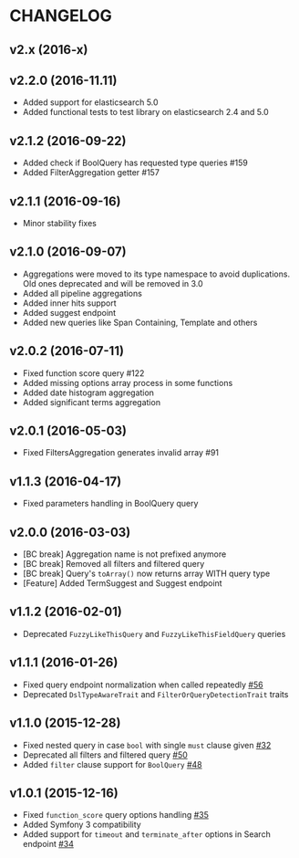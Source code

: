 # CHANGELOG
   
v2.x (2016-x)
---
   
v2.2.0 (2016-11.11)
---
- Added support for elasticsearch 5.0
- Added functional tests to test library on elasticsearch 2.4 and 5.0
   
v2.1.2 (2016-09-22)
---
- Added check if BoolQuery has requested type queries #159
- Added FilterAggregation getter #157
   
v2.1.1 (2016-09-16)
---
- Minor stability fixes
   
v2.1.0 (2016-09-07)
---
- Aggregations were moved to its type namespace to avoid duplications. Old ones deprecated and will be removed in 3.0
- Added all pipeline aggregations
- Added inner hits support
- Added suggest endpoint
- Added new queries like Span Containing, Template and others
   
v2.0.2 (2016-07-11)
---
- Fixed function score query #122
- Added missing options array process in some functions
- Added date histogram aggregation
- Added significant terms aggregation
   
v2.0.1 (2016-05-03)
---
- Fixed FiltersAggregation generates invalid array #91

v1.1.3 (2016-04-17)
---
- Fixed parameters handling in BoolQuery query

v2.0.0 (2016-03-03)
---
- [BC break] Aggregation name is not prefixed anymore
- [BC break] Removed all filters and filtered query
- [BC break] Query's `toArray()` now returns array WITH query type
- [Feature] Added TermSuggest and Suggest endpoint

v1.1.2 (2016-02-01)
---
- Deprecated `FuzzyLikeThisQuery` and `FuzzyLikeThisFieldQuery` queries

v1.1.1 (2016-01-26)
---
- Fixed query endpoint normalization when called repeatedly [#56](https://github.com/ongr-io/ElasticsearchDSL/pull/56)
- Deprecated `DslTypeAwareTrait` and `FilterOrQueryDetectionTrait` traits

v1.1.0 (2015-12-28)
---
- Fixed nested query in case `bool` with single `must` clause given [#32](https://github.com/ongr-io/ElasticsearchDSL/issues/32)
- Deprecated all filters and filtered query [#50](https://github.com/ongr-io/ElasticsearchDSL/issues/50)
- Added `filter` clause support for `BoolQuery` [#48](https://github.com/ongr-io/ElasticsearchDSL/issues/48)

v1.0.1 (2015-12-16)
---
- Fixed `function_score` query options handling [#35](https://github.com/ongr-io/ElasticsearchDSL/issues/35)
- Added Symfony 3 compatibility
- Added support for `timeout` and `terminate_after` options in Search endpoint [#34](https://github.com/ongr-io/ElasticsearchDSL/issues/34)
